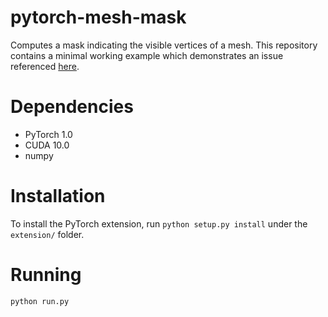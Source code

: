 # pytorch-mesh-mask

Computes a mask indicating the visible vertices of a mesh. This repository contains a minimal working example which demonstrates an issue referenced [here](https://discuss.pytorch.org/t/signficant-delay-when-accessing-tensor-returned-from-cuda-extension/42214).

# Dependencies

- PyTorch 1.0
- CUDA 10.0
- numpy

# Installation

To install the PyTorch extension, run `python setup.py install` under the `extension/` folder.

# Running

`python run.py`
